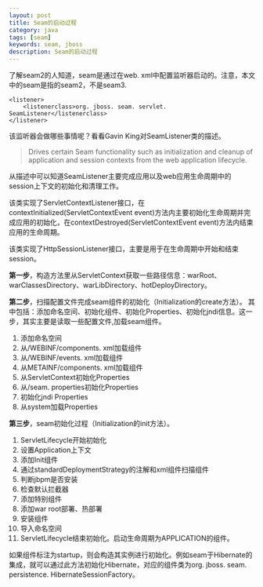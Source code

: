 ```yaml
---
layout: post
title: Seam的启动过程
category: java
tags: [seam]
keywords: seam, jboss
description: Seam的启动过程
---
```


了解seam2的人知道，seam是通过在web. xml中配置监听器启动的。注意，本文中的seam是指的seam2，不是seam3. 

	<listener>
		<listenerclass>org. jboss. seam. servlet. SeamListener</listenerclass>
	</listener>

该监听器会做哪些事情呢？看看Gavin King对SeamListener类的描述。

<blockquote>Drives certain Seam functionality such as initialization and cleanup of application and session contexts from the web application lifecycle. </blockquote>

从描述中可以知道SeamListener主要完成应用以及web应用生命周期中的session上下文的初始化和清理工作。

该类实现了ServletContextListener接口，在contextInitialized(ServletContextEvent event)方法内主要初始化生命周期并完成应用的初始化，在contextDestroyed(ServletContextEvent event)方法内结束应用的生命周期。

该类实现了HttpSessionListener接口，主要是用于在生命周期中开始和结束session。

<strong>第一步</strong>，构造方法里从ServletContext获取一些路径信息：warRoot、warClassesDirectory、warLibDirectory、hotDeployDirectory。

<strong>第二步</strong>，扫描配置文件完成seam组件的初始化（Initialization的create方法）。
其中包括：添加命名空间、初始化组件、初始化Properties、初始化jndi信息。这一步，其实主要是读取一些配置文件,加载seam组件。

 1. 添加命名空间
 2. 从/WEBINF/components. xml加载组件
 3. 从/WEBINF/events. xml加载组件
 4. 从METAINF/components. xml加载组件
 5. 从ServletContext初始化Properties
 6. 从/seam. properties初始化Properties
 7. 初始化jndi Properties
 8. 从system加载Properties

<strong>第三步</strong>，seam初始化过程（Initialization的init方法）。

 1. ServletLifecycle开始初始化
 2. 设置Application上下文
 3. 添加Init组件
 4. 通过standardDeploymentStrategy的注解和xml组件扫描组件
 5. 判断jbpm是否安装
 6. 检查默认拦截器
 7. 添加特别组件
 8. 添加war root部署、热部署
 9. 安装组件
 10. 导入命名空间
 11. ServletLifecycle结束初始化。启动生命周期为APPLICATION的组件。

如果组件标注为startup，则会构造其实例进行初始化。例如seam于Hibernate的集成，就可以通过此方法初始化Hibernate，对应的组件类为org. jboss. seam. persistence. HibernateSessionFactory。

